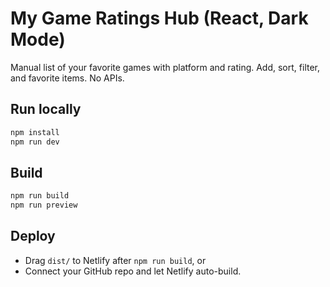 # My Game Ratings Hub (React, Dark Mode)
Manual list of your favorite games with platform and rating. Add, sort, filter, and favorite items. No APIs.

## Run locally
```bash
npm install
npm run dev
```

## Build
```bash
npm run build
npm run preview
```

## Deploy
- Drag `dist/` to Netlify after `npm run build`, or
- Connect your GitHub repo and let Netlify auto-build.
